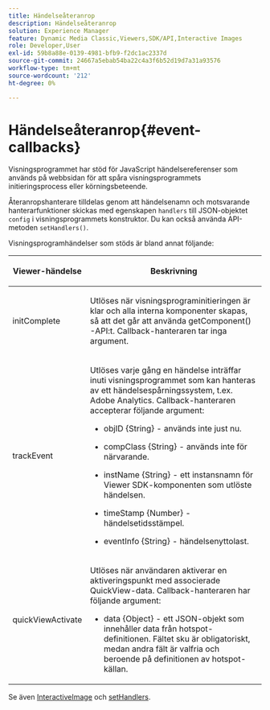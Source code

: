 ```yaml
---
title: Händelseåteranrop
description: Händelseåteranrop
solution: Experience Manager
feature: Dynamic Media Classic,Viewers,SDK/API,Interactive Images
role: Developer,User
exl-id: 59b8a88e-0139-4981-bfb9-f2dc1ac2337d
source-git-commit: 24667a5ebab54ba22c4a3f6b52d19d7a31a93576
workflow-type: tm+mt
source-wordcount: '212'
ht-degree: 0%

---
```


# Händelseåteranrop{#event-callbacks}

Visningsprogrammet har stöd för JavaScript händelsereferenser som används på webbsidan för att spåra visningsprogrammets initieringsprocess eller körningsbeteende.

Återanropshanterare tilldelas genom att händelsenamn och motsvarande hanterarfunktioner skickas med egenskapen `handlers` till JSON-objektet `config` i visningsprogrammets konstruktor. Du kan också använda API-metoden `setHandlers()`.

Visningsprogramhändelser som stöds är bland annat följande:

<table id="table_D4A2035B65B140F882F550B711BD3160"> 
 <thead> 
  <tr> 
   <th colname="col1" class="entry"> <p>Viewer-händelse </p> </th> 
   <th colname="col2" class="entry"> <p>Beskrivning </p> </th> 
  </tr> 
 </thead>
 <tbody> 
  <tr> 
   <td colname="col1"> <p> <span class="codeph"> initComplete </span> </p> </td> 
   <td colname="col2"> <p>Utlöses när visningsprograminitieringen är klar och alla interna komponenter skapas, så att det går att använda <span class="codeph"> getComponent() </span> -API:t. Callback-hanteraren tar inga argument. </p> </td> 
  </tr> 
  <tr> 
   <td colname="col1"> <p> <span class="codeph"> trackEvent </span> </p> </td> 
   <td colname="col2"> <p> Utlöses varje gång en händelse inträffar inuti visningsprogrammet som kan hanteras av ett händelsespårningssystem, t.ex. Adobe Analytics. Callback-hanteraren accepterar följande argument: </p> <p> 
     <ul id="ul_8A5F409E32E94063AE8D3AB158A0E13D"> 
      <li id="li_1311D5DDD4454FBC9116BA8E2CB003B1"> <p> <span class="codeph"> objID {String} </span> - används inte just nu. </p> </li> 
      <li id="li_C2ABD13097FA40A7B9801C0B7592FB59"> <p> <span class="codeph"> compClass {String} </span> - används inte för närvarande. </p> </li> 
      <li id="li_3BE8001365714C3FAC32C9B2CFFD5DCE"> <p> <span class="codeph"> instName {String} </span> - ett instansnamn för Viewer SDK-komponenten som utlöste händelsen. </p> </li> 
      <li id="li_755DDE84B1CC4B4D8A3FA0C774CBA666"> <p> <span class="codeph"> timeStamp {Number} </span> - händelsetidsstämpel. </p> </li> 
      <li id="li_05A1C45826AC4D1192CB72FE07EE4C29"> <p> <span class="codeph"> eventInfo {String} </span> - händelsenyttolast. </p> </li> 
     </ul> </p> </td> 
  </tr> 
  <tr> 
   <td colname="col1"> <p> <span class="codeph"> quickViewActivate </span> </p> </td> 
   <td colname="col2"> <p> Utlöses när användaren aktiverar en aktiveringspunkt med associerade QuickView-data. Callback-hanteraren har följande argument: </p> <p> 
     <ul id="ul_171110934BD54839B371FAD8D2AD467B"> 
      <li id="li_7B14C3BA432B43E392AC103926807E88"> <p> <span class="codeph"> data {Object} </span> - ett JSON-objekt som innehåller data från hotspot-definitionen. Fältet <span class="codeph"> sku </span> är obligatoriskt, medan andra fält är valfria och beroende på definitionen av hotspot-källan. </p> </li> 
     </ul> </p> </td> 
  </tr> 
 </tbody> 
</table>

Se även [InteractiveImage](../../c-html5-aem-asset-viewers/c-html5-aem-interactive-images/c-html5-aem-interactive-image-javascriptapiref/r-html5-aem-int-image-viewer-javascriptapiref-interactiveimage.md#reference-bd16cadc0c054fafb0db4994741d47cd) och [setHandlers](../../c-html5-aem-asset-viewers/c-html5-aem-interactive-images/c-html5-aem-interactive-image-javascriptapiref/r-html5-aem-int-image-viewer-javascriptapiref-sethandlers.md#reference-d76f126ac4354dc282e56afd49a0c643).
